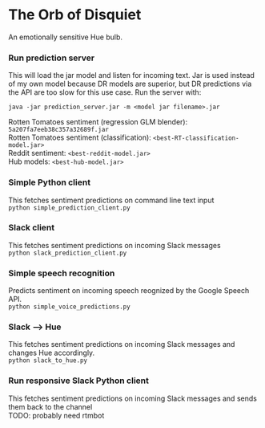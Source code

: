 # The Orb of Disquiet
An emotionally sensitive Hue bulb.

### Run prediction server
This will load the jar model and listen for incoming text. Jar is used instead of my own model because DR models are superior, but DR predictions via the API are too slow for this use case. Run the server with:  

```java -jar prediction_server.jar -m <model jar filename>.jar```  

Rotten Tomatoes sentiment (regression GLM blender): `5a207fa7eeb38c357a32689f.jar`  
Rotten Tomatoes sentiment (classification): `<best-RT-classification-model.jar>`  
Reddit sentiment: `<best-reddit-model.jar>`  
Hub models: `<best-hub-model.jar>`

### Simple Python client
This fetches sentiment predictions on command line text input  
```python simple_prediction_client.py```  

### Slack client
This fetches sentiment predictions on incoming Slack messages  
```python slack_prediction_client.py```  

### Simple speech recognition  
Predicts sentiment on incoming speech reognized by the Google Speech API.  
```python simple_voice_predictions.py```  

### Slack --> Hue
This fetches sentiment predictions on incoming Slack messages and changes Hue accordingly.  
```python slack_to_hue.py```  

### Run responsive Slack Python client
This fetches sentiment predictions on incoming Slack messages and sends them back to the channel  
TODO: probably need rtmbot 
